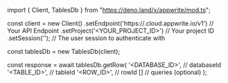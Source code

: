 import { Client, TablesDb } from "https://deno.land/x/appwrite/mod.ts";

const client = new Client()
    .setEndpoint('https://<REGION>.cloud.appwrite.io/v1') // Your API Endpoint
    .setProject('<YOUR_PROJECT_ID>') // Your project ID
    .setSession(''); // The user session to authenticate with

const tablesDb = new TablesDb(client);

const response = await tablesDb.getRow(
    '<DATABASE_ID>', // databaseId
    '<TABLE_ID>', // tableId
    '<ROW_ID>', // rowId
    [] // queries (optional)
);
